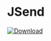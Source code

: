 # JSend

[ ![Download](https://api.bintray.com/packages/buildo/maven/ingredients-jsend/images/download.svg) ](https://bintray.com/buildo/maven/ingredients-jsend/_latestVersion)
